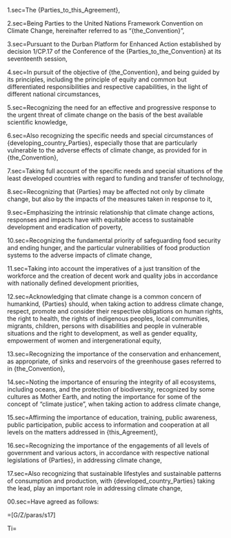 1.sec=The {Parties_to_this_Agreement},

2.sec=Being Parties to the United Nations Framework Convention on Climate Change, hereinafter referred to as “{the_Convention}”,

3.sec=Pursuant to the Durban Platform for Enhanced Action established by decision 1/CP.17 of the Conference of the {Parties_to_the_Convention} at its seventeenth session,

4.sec=In pursuit of the objective of {the_Convention}, and being guided by its principles, including the principle of equity and common but differentiated responsibilities and respective capabilities, in the light of different national circumstances,

5.sec=Recognizing the need for an effective and progressive response to the urgent threat of climate change on the basis of the best available scientific knowledge,

6.sec=Also recognizing the specific needs and special circumstances of {developing_country_Parties}, especially those that are particularly vulnerable to the adverse effects of climate change, as provided for in {the_Convention},

7.sec=Taking full account of the specific needs and special situations of the least developed countries with regard to funding and transfer of technology,

8.sec=Recognizing that {Parties} may be affected not only by climate change, but also by the impacts of the measures taken in response to it,

9.sec=Emphasizing the intrinsic relationship that climate change actions, responses and impacts have with equitable access to sustainable development and eradication of poverty,

10.sec=Recognizing the fundamental priority of safeguarding food security and ending hunger, and the particular vulnerabilities of food production systems to the adverse impacts of climate change,

11.sec=Taking into account the imperatives of a just transition of the workforce and the creation of decent work and quality jobs in accordance with nationally defined development priorities,

12.sec=Acknowledging that climate change is a common concern of humankind, {Parties} should, when taking action to address climate change, respect, promote and consider their respective obligations on human rights, the right to health, the rights of indigenous peoples, local communities, migrants, children, persons with disabilities and people in vulnerable situations and the right to development, as well as gender equality, empowerment of women and intergenerational equity,

13.sec=Recognizing the importance of the conservation and enhancement, as appropriate, of sinks and reservoirs of the greenhouse gases referred to in {the_Convention},

14.sec=Noting the importance of ensuring the integrity of all ecosystems, including oceans, and the protection of biodiversity, recognized by some cultures as Mother Earth, and noting the importance for some of the concept of “climate justice”, when taking action to address climate change,

15.sec=Affirming the importance of education, training, public awareness, public participation, public access to information and cooperation at all levels on the matters addressed in {this_Agreement},

16.sec=Recognizing the importance of the engagements of all levels of government and various actors, in accordance with respective national legislations of {Parties}, in addressing climate change,

17.sec=Also recognizing that sustainable lifestyles and sustainable patterns of consumption and production, with {developed_country_Parties} taking the lead, play an important role in addressing climate change,

00.sec=Have agreed as follows:

=[G/Z/paras/s17]

Ti=</i>
